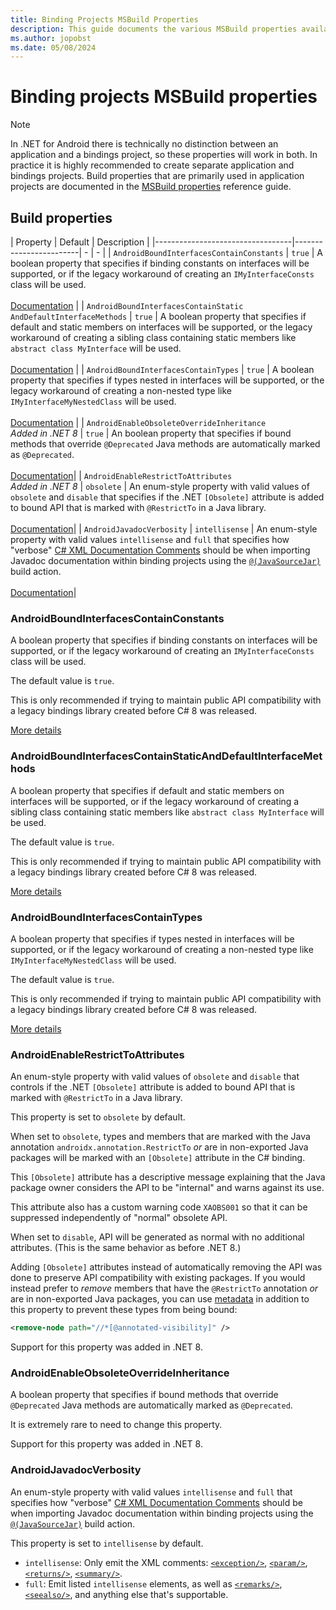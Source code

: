 ```yaml
---
title: Binding Projects MSBuild Properties
description: This guide documents the various MSBuild properties available for bindings projects.
ms.author: jopobst
ms.date: 05/08/2024
---
```


# Binding projects MSBuild properties

> [!NOTE]
> In .NET for Android there is technically no distinction between an application and a bindings project, so these properties will work in both. In practice it is highly recommended to create separate application and bindings projects. Build properties that are primarily used in application projects are documented in the [MSBuild properties](../../building-apps/build-properties.md) reference guide.

## Build properties

| Property | Default | Description |
|----------------------------------|------------------------| - | - |
| `AndroidBoundInterfacesContainConstants` | `true` | A boolean property that specifies if binding constants on interfaces will be supported, or if the legacy workaround of creating an `IMyInterfaceConsts` class will be used.<br /><br />[Documentation](#androidboundinterfacescontainconstants) |
| `AndroidBoundInterfacesContainStatic`<br />`AndDefaultInterfaceMethods` | `true` | A boolean property that specifies if default and static members on interfaces will be supported, or the legacy workaround of creating a sibling class containing static members like `abstract class MyInterface` will be used.<br /><br />[Documentation](#androidboundinterfacescontainstaticanddefaultinterfacemethods) |
| `AndroidBoundInterfacesContainTypes` | `true` | A boolean property that specifies if types nested in interfaces will be supported, or the legacy workaround of creating a non-nested type like `IMyInterfaceMyNestedClass` will be used.<br /><br />[Documentation](#androidboundinterfacescontaintypes) |
| `AndroidEnableObsoleteOverrideInheritance`<br />_Added in .NET 8_ | `true` | An boolean property that specifies if bound methods that override `@Deprecated` Java methods are automatically marked as `@Deprecated`.<br /><br />[Documentation](#androidenableobsoleteoverrideinheritance)|
| `AndroidEnableRestrictToAttributes`<br />_Added in .NET 8_ | `obsolete` | An enum-style property with valid values of `obsolete` and `disable` that specifies if the .NET `[Obsolete]` attribute is added to bound API that is marked with `@RestrictTo` in a Java library.<br /><br />[Documentation](#androidenablerestricttoattributes)|
| `AndroidJavadocVerbosity` | `intellisense` | An enum-style property with valid values `intellisense` and `full` that specifies how "verbose" [C# XML Documentation Comments](/dotnet/csharp/codedoc) should be when importing Javadoc documentation within binding projects using the [`@(JavaSourceJar)`](build-items.md#javasourcejar) build action.<br /><br />[Documentation](#androidjavadocverbosity)|

### AndroidBoundInterfacesContainConstants

A boolean property that specifies if binding constants on interfaces will be supported, or if the legacy workaround of creating an `IMyInterfaceConsts` class will be used.

The default value is `true`.

This is only recommended if trying to maintain public API compatibility with a legacy bindings library created 
before C# 8 was released.

[More details](/dotnet/maui/migration/android-binding-projects#interface-constants)

### AndroidBoundInterfacesContainStaticAndDefaultInterfaceMethods

A boolean property that specifies if default and static members on interfaces will be supported, or if the legacy workaround of creating a sibling class containing static members like `abstract class MyInterface` will be used.

The default value is `true`.

This is only recommended if trying to maintain public API compatibility with a legacy bindings library created 
before C# 8 was released.

[More details](/dotnet/maui/migration/android-binding-projects#nested-interface-types)

### AndroidBoundInterfacesContainTypes

A boolean property that specifies if types nested in interfaces will be supported, or if the legacy workaround of creating a non-nested type like `IMyInterfaceMyNestedClass` will be used.

The default value is `true`.

This is only recommended if trying to maintain public API compatibility with a legacy bindings library created 
before C# 8 was released.

[More details](/dotnet/maui/migration/android-binding-projects#static-and-default-interface-members-dim)

### AndroidEnableRestrictToAttributes

An enum-style property with valid values of `obsolete` and `disable` that controls if the .NET `[Obsolete]` 
attribute is added to bound API that is marked with `@RestrictTo` in a Java library.

This property is set to `obsolete` by default.

When set to `obsolete`, types and members that are marked with the Java annotation 
`androidx.annotation.RestrictTo` *or* are in non-exported Java packages will 
be marked with an `[Obsolete]` attribute in the C# binding.

This `[Obsolete]` attribute has a descriptive message explaining that the
Java package owner considers the API to be "internal" and warns against its use.

This attribute also has a custom warning code `XAOBS001` so that it can be suppressed
independently of "normal" obsolete API.

When set to `disable`, API will be generated as normal with no additional
attributes. (This is the same behavior as before .NET 8.)

Adding `[Obsolete]` attributes instead of automatically removing the API was done to 
preserve API compatibility with existing packages. If you would instead prefer to 
*remove* members that have the `@RestrictTo` annotation *or* are in non-exported 
Java packages, you can use [metadata](../customizing-bindings/java-bindings-metadata.md#metadataxml-transform-file) in addition to
this property to prevent these types from being bound:

```xml
<remove-node path="//*[@annotated-visibility]" />
```

Support for this property was added in .NET 8.

### AndroidEnableObsoleteOverrideInheritance

A boolean property that specifies if bound methods that override `@Deprecated` Java methods are automatically marked as `@Deprecated`.

It is extremely rare to need to change this property.

Support for this property was added in .NET 8.

### AndroidJavadocVerbosity

An enum-style property with valid values `intellisense` and `full` that specifies how "verbose" [C# XML Documentation Comments](/dotnet/csharp/codedoc) should be when importing Javadoc documentation within binding projects using the [`@(JavaSourceJar)`](build-items.md#javasourcejar) build action.

This property is set to `intellisense` by default.

  * `intellisense`: Only emit the XML comments:
    [`<exception/>`](/dotnet/csharp/codedoc#exception),
    [`<param/>`](/dotnet/csharp/codedoc#param),
    [`<returns/>`](/dotnet/csharp/codedoc#returns),
    [`<summary/>`](/dotnet/csharp/codedoc#summary).
  * `full`: Emit listed `intellisense` elements, as well as
    [`<remarks/>`](/dotnet/csharp/codedoc#remarks),
    [`<seealso/>`](/dotnet/csharp/codedoc#seealso),
    and anything else that's supportable.
